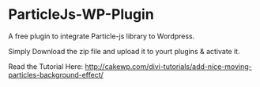 # ParticleJs-WP-Plugin
A free plugin to integrate Particle-js library to Wordpress.

Simply Download the zip file and upload it to yourt plugins & activate it.

Read the Tutorial Here:
http://cakewp.com/divi-tutorials/add-nice-moving-particles-background-effect/
